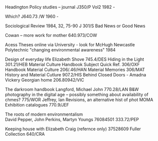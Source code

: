 HeadingtonPolicy studies – journal J350/P Vol2 1982 - Which?J640.73 /W 1960  - 

Sociological Review   1984, 32, 75-90
J 301/S	
Bad News or Good News 
Cowan – more work for mother640.973/COW

Acess Theses online via University  - look for McHugh Newcastle Polytechnic "changing environmental awareness" 1984 

Design of everyday life Elizabeth Shove 745.4/DES
Hiding in the Light  301.21/HEB
Material Culture Handbook   Subject Quick Ref.  306/OXF
Handbook Material Culture 206/.46/HAN
Material Memories  306/MAT
History and Material Cutlure 907.2/HIS
Behind Closed Doors - Amadna Vickery Georgian home   206.80942/VIC

The darkroom handbookLangford, Michael John770.28/LANB&W photography in the digital age – possibly something about availability of chmes? 775/WORJeffrey, IanRevisions, an alternative hist of photMOMA Exhibition catalogues 770.9/JEFThe roots of modern environmentalism   David Pepper, John Perkins, Martyn Youngs76084501  333.72/PEP    Keeping house with Elizabeth Craig  (refernce only) 37528609	Fuller Collection 640/CRA